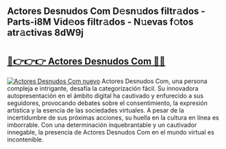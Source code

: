 ## Actores Desnudos Com D𝚎sn𝚞dos filtr𝚊dos - Parts-i8M Vid𝚎os filtr𝚊dos - N𝚞evas f𝚘tos atr𝚊ctivas 8dW9j

# <h2><a href="http://mb0nqr8.tromn.icu/?c=Actores+Desnudos+Com">🔗👉👉👉 Actores Desnudos Com 🔗🔗</a></h2>

[![Actores Desnudos Com nuevo](https://i.imgur.com/pEAQMta.gif)](http://mb0nqr8.tromn.icu/?c=Actores+Desnudos+Com)
Actores Desnudos Com, una persona compleja e intrigante, desafía la categorización fácil. Su innovadora autopresentación en el ámbito digital ha cautivado y enfurecido a sus seguidores, provocando debates sobre el consentimiento, la expresión artística y la esencia de las sociedades virtuales. A pesar de la incertidumbre de sus próximas acciones, su huella en la cultura en línea es imborrable. Con una determinación inquebrantable y un cautivador innegable, la presencia de Actores Desnudos Com en el mundo virtual es incontenible.
